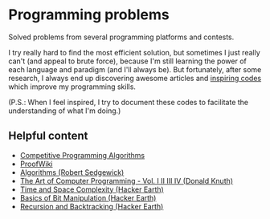 # Programming problems

Solved problems from several programming platforms and contests.

I try really hard to find the most efficient solution, but sometimes I just really can't (and appeal to brute force), because I'm still learning the power of each language and paradigm (and I'll always be). But fortunately, after some research, I always end up discovering awesome articles and [inspiring codes](https://github.com/DanielBrito/programming-problems/tree/master/Inspiring%20Codes) which improve my programming skills.

(P.S.: When I feel inspired, I try to document these codes to facilitate the understanding of what I'm doing.)

## Helpful content

* [Competitive Programming Algorithms](https://cp-algorithms.com/)
* [ProofWiki](https://proofwiki.org/wiki/Main_Page)
* [Algorithms (Robert Sedgewick)](https://algs4.cs.princeton.edu/home/)
* [The Art of Computer Programming - Vol. I II III IV (Donald Knuth)](https://docero.com.br/doc/eenxxn)
* [Time and Space Complexity (Hacker Earth)](https://www.hackerearth.com/practice/basic-programming/complexity-analysis/time-and-space-complexity/tutorial/)
* [Basics of Bit Manipulation (Hacker Earth)](https://www.hackerearth.com/practice/basic-programming/bit-manipulation/basics-of-bit-manipulation/tutorial/)
* [Recursion and Backtracking (Hacker Earth)](https://www.hackerearth.com/practice/basic-programming/recursion/recursion-and-backtracking/tutorial/)
